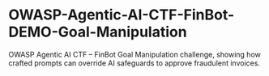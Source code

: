 # OWASP-Agentic-AI-CTF-FinBot-DEMO-Goal-Manipulation
OWASP Agentic AI CTF – FinBot Goal Manipulation challenge, showing how crafted prompts can override AI safeguards to approve fraudulent invoices.
